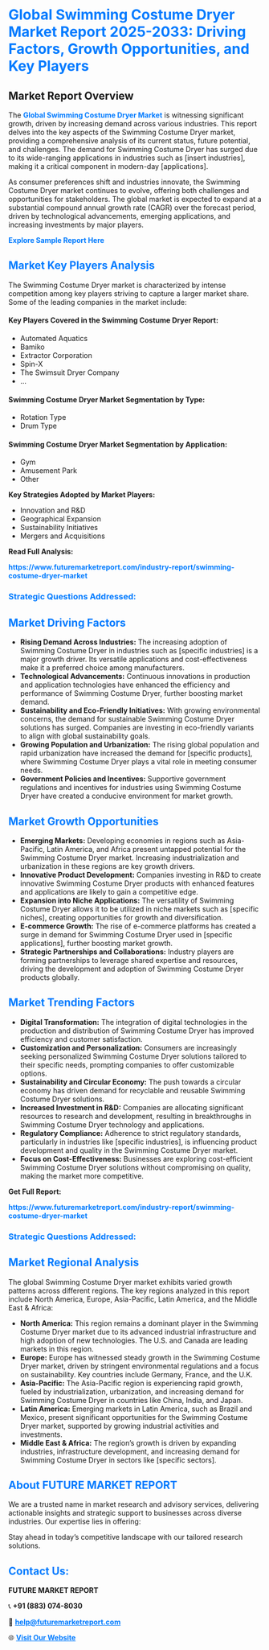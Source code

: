 <h1 style="color: #007BFF;">Global Swimming Costume Dryer Market Report 2025-2033: Driving Factors, Growth Opportunities, and Key Players</h1>

<section id="overview">
<h2>Market Report Overview</h2>
<p>The <a href="https://www.futuremarketreport.com/industry-report/swimming-costume-dryer-market" style="color: #007BFF; text-decoration: none;"><strong>Global Swimming Costume Dryer Market</strong></a> is witnessing significant growth, driven by increasing demand across various industries. This report delves into the key aspects of the Swimming Costume Dryer market, providing a comprehensive analysis of its current status, future potential, and challenges. The demand for Swimming Costume Dryer has surged due to its wide-ranging applications in industries such as [insert industries], making it a critical component in modern-day [applications].</p>
<p>As consumer preferences shift and industries innovate, the Swimming Costume Dryer market continues to evolve, offering both challenges and opportunities for stakeholders. The global market is expected to expand at a substantial compound annual growth rate (CAGR) over the forecast period, driven by technological advancements, emerging applications, and increasing investments by major players.</p>
</section>

<section id="overview">
<p><a href="https://www.futuremarketreport.com/request-sample/reportId=105129" style="color: #007BFF; text-decoration: none;"><strong>Explore Sample Report Here</strong></a></p>
</section>

<section id="key-players">
<h2 style="color: #007BFF;">Market Key Players Analysis</h2>
<p>The Swimming Costume Dryer market is characterized by intense competition among key players striving to capture a larger market share. Some of the leading companies in the market include:</p>
<h4>Key Players Covered in the Swimming Costume Dryer Report:</h4>
<ul><li>Automated Aquatics</li><li>Bamiko</li><li>Extractor Corporation</li><li>Spin-X</li><li>The Swimsuit Dryer Company</li><li>...</li></ul>
<h4>Swimming Costume Dryer Market Segmentation by Type:</h4>
<ul><li>Rotation Type</li><li>Drum Type</li></ul>

<h4>Swimming Costume Dryer Market Segmentation by Application:</h4>
<ul><li>Gym</li><li>Amusement Park</li><li>Other</li></ul>
<p><strong>Key Strategies Adopted by Market Players:</strong></p>
<ul>
<li>Innovation and R&D</li>
<li>Geographical Expansion</li>
<li>Sustainability Initiatives</li>
<li>Mergers and Acquisitions</li>
</ul>
</section>

<section>
<p><strong>Read Full Analysis: </strong></p><a href="https://www.futuremarketreport.com/industry-report/swimming-costume-dryer-market" style="color: #007BFF; text-decoration: none;"><strong>https://www.futuremarketreport.com/industry-report/swimming-costume-dryer-market</strong></a>
<h3 style="color: #007BFF;">Strategic Questions Addressed:</h3>
</section>

<section id="driving-factors">
<h2 style="color: #007BFF;">Market Driving Factors</h2>
<ul>
<li><strong>Rising Demand Across Industries:</strong> The increasing adoption of Swimming Costume Dryer in industries such as [specific industries] is a major growth driver. Its versatile applications and cost-effectiveness make it a preferred choice among manufacturers.</li>
<li><strong>Technological Advancements:</strong> Continuous innovations in production and application technologies have enhanced the efficiency and performance of Swimming Costume Dryer, further boosting market demand.</li>
<li><strong>Sustainability and Eco-Friendly Initiatives:</strong> With growing environmental concerns, the demand for sustainable Swimming Costume Dryer solutions has surged. Companies are investing in eco-friendly variants to align with global sustainability goals.</li>
<li><strong>Growing Population and Urbanization:</strong> The rising global population and rapid urbanization have increased the demand for [specific products], where Swimming Costume Dryer plays a vital role in meeting consumer needs.</li>
<li><strong>Government Policies and Incentives:</strong> Supportive government regulations and incentives for industries using Swimming Costume Dryer have created a conducive environment for market growth.</li>
</ul>
</section>

<section id="growth-opportunities">
<h2 style="color: #007BFF;">Market Growth Opportunities</h2>
<ul>
<li><strong>Emerging Markets:</strong> Developing economies in regions such as Asia-Pacific, Latin America, and Africa present untapped potential for the Swimming Costume Dryer market. Increasing industrialization and urbanization in these regions are key growth drivers.</li>
<li><strong>Innovative Product Development:</strong> Companies investing in R&D to create innovative Swimming Costume Dryer products with enhanced features and applications are likely to gain a competitive edge.</li>
<li><strong>Expansion into Niche Applications:</strong> The versatility of Swimming Costume Dryer allows it to be utilized in niche markets such as [specific niches], creating opportunities for growth and diversification.</li>
<li><strong>E-commerce Growth:</strong> The rise of e-commerce platforms has created a surge in demand for Swimming Costume Dryer used in [specific applications], further boosting market growth.</li>
<li><strong>Strategic Partnerships and Collaborations:</strong> Industry players are forming partnerships to leverage shared expertise and resources, driving the development and adoption of Swimming Costume Dryer products globally.</li>
</ul>
</section>

<section id="trending-factors">
<h2 style="color: #007BFF;">Market Trending Factors</h2>
<ul>
<li><strong>Digital Transformation:</strong> The integration of digital technologies in the production and distribution of Swimming Costume Dryer has improved efficiency and customer satisfaction.</li>
<li><strong>Customization and Personalization:</strong> Consumers are increasingly seeking personalized Swimming Costume Dryer solutions tailored to their specific needs, prompting companies to offer customizable options.</li>
<li><strong>Sustainability and Circular Economy:</strong> The push towards a circular economy has driven demand for recyclable and reusable Swimming Costume Dryer solutions.</li>
<li><strong>Increased Investment in R&D:</strong> Companies are allocating significant resources to research and development, resulting in breakthroughs in Swimming Costume Dryer technology and applications.</li>
<li><strong>Regulatory Compliance:</strong> Adherence to strict regulatory standards, particularly in industries like [specific industries], is influencing product development and quality in the Swimming Costume Dryer market.</li>
<li><strong>Focus on Cost-Effectiveness:</strong> Businesses are exploring cost-efficient Swimming Costume Dryer solutions without compromising on quality, making the market more competitive.</li>
</ul>
</section>

<section>
<p><strong>Get Full Report: </strong></p><a href="https://www.futuremarketreport.com/industry-report/swimming-costume-dryer-market" style="color: #007BFF; text-decoration: none;"><strong>https://www.futuremarketreport.com/industry-report/swimming-costume-dryer-market</strong></a>
<h3 style="color: #007BFF;">Strategic Questions Addressed:</h3>
</section>


<section id="regional-analysis">
<h2 style="color: #007BFF;">Market Regional Analysis</h2>
<p>The global Swimming Costume Dryer market exhibits varied growth patterns across different regions. The key regions analyzed in this report include North America, Europe, Asia-Pacific, Latin America, and the Middle East & Africa:</p>
<ul>
<li><strong>North America:</strong> This region remains a dominant player in the Swimming Costume Dryer market due to its advanced industrial infrastructure and high adoption of new technologies. The U.S. and Canada are leading markets in this region.</li>
<li><strong>Europe:</strong> Europe has witnessed steady growth in the Swimming Costume Dryer market, driven by stringent environmental regulations and a focus on sustainability. Key countries include Germany, France, and the U.K.</li>
<li><strong>Asia-Pacific:</strong> The Asia-Pacific region is experiencing rapid growth, fueled by industrialization, urbanization, and increasing demand for Swimming Costume Dryer in countries like China, India, and Japan.</li>
<li><strong>Latin America:</strong> Emerging markets in Latin America, such as Brazil and Mexico, present significant opportunities for the Swimming Costume Dryer market, supported by growing industrial activities and investments.</li>
<li><strong>Middle East & Africa:</strong> The region’s growth is driven by expanding industries, infrastructure development, and increasing demand for Swimming Costume Dryer in sectors like [specific sectors].</li>
</ul>
</section>

<footer>
<h2 style="color: #007BFF;">About FUTURE MARKET REPORT</h2>
<p>We are a trusted name in market research and advisory services, delivering actionable insights and strategic support to businesses across diverse industries. Our expertise lies in offering:</p>

<p>Stay ahead in today’s competitive landscape with our tailored research solutions.</p>

<h2 style="color: #007BFF;">Contact Us:</h2>
<p><strong>FUTURE MARKET REPORT</strong></p>
<p>📞 <strong>+91 (883) 074-8030</strong></p>
<p>📧 <strong><a href="mailto:help@futuremarketreport.com" style="color: #007BFF;">help@futuremarketreport.com</a></strong></p>
<p>🌐 <strong><a href="https://www.futuremarketreport.com/" style="color: #007BFF;">Visit Our Website</a></strong></p>
</footer>